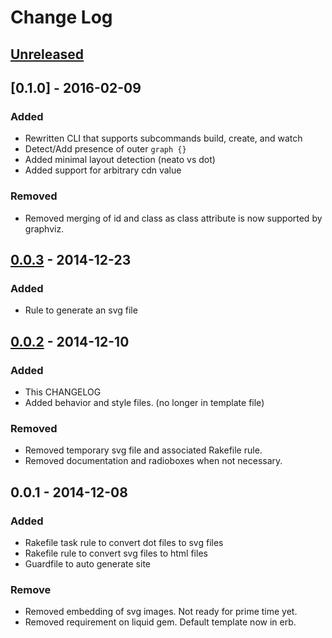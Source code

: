 # Change Log

## [Unreleased]


## [0.1.0] - 2016-02-09
### Added
- Rewritten CLI that supports subcommands build, create, and watch
- Detect/Add presence of outer `graph {}`
- Added minimal layout detection (neato vs dot)
- Added support for arbitrary cdn value

### Removed
- Removed merging of id and class as class attribute is now supported by graphviz.

## [0.0.3] - 2014-12-23
### Added
- Rule to generate an svg file

## [0.0.2] - 2014-12-10
### Added
- This CHANGELOG
- Added behavior and style files. (no longer in template file)

### Removed
- Removed temporary svg file and associated Rakefile rule.
- Removed documentation and radioboxes when not necessary.

## 0.0.1 - 2014-12-08
### Added
- Rakefile task rule to convert dot files to svg files
- Rakefile rule to convert svg files to html files
- Guardfile to auto generate site

### Remove
- Removed embedding of svg images. Not ready for prime time yet.
- Removed requirement on liquid gem. Default template now in erb.

[Unreleased]: https://github.com/kbrock/dothtml/compare/v0.1.0...HEAD
[0.2.0]: https://github.com/kbrock/dothtml/compare/v0.0.3...v0.1.0
[0.0.3]: https://github.com/kbrock/dothtml/compare/v0.0.2...v0.0.3
[0.0.2]: https://github.com/kbrock/dothtml/compare/v0.0.1...v0.0.2
